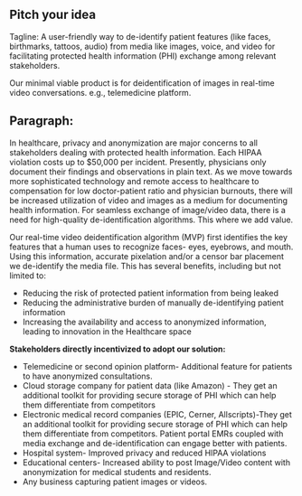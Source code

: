 ## Pitch your idea
Tagline: A user-friendly way to de-identify patient features (like faces, birthmarks, tattoos, audio) from media like images, voice, and video for facilitating protected health information (PHI) exchange among relevant stakeholders. 

Our minimal viable product is for deidentification of images in real-time video conversations. e.g., telemedicine platform.

## Paragraph:
In healthcare, privacy and anonymization are major concerns to all stakeholders dealing with protected health information. Each HIPAA violation costs up to $50,000 per incident. Presently, physicians only document their findings and observations in plain text. As we move towards more sophisticated technology and remote access to healthcare to compensation for low doctor-patient ratio and physician burnouts, there will be increased utilization of video and images as a medium for documenting health information. For seamless exchange of image/video data, there is a need for high-quality de-identification algorithms. This where we add value.

Our real-time video deidentification algorithm (MVP) first identifies the key features that a human uses to recognize faces- eyes, eyebrows, and mouth.  Using this information, accurate pixelation and/or a censor bar placement we de-identify the media file. This has several benefits, including but not limited to:

- Reducing the risk of protected patient information from being leaked
- Reducing the administrative burden of manually de-identifying patient information
- Increasing the availability and access to anonymized information, leading to innovation in the Healthcare space 

<b>Stakeholders directly incentivized to adopt our solution:</b><br>
- Telemedicine or second opinion platform- Additional feature for patients to have anonymized consultations.
- Cloud storage company for patient data (like Amazon) - They get an additional toolkit for providing secure storage of PHI which can help them differentiate from competitors
- Electronic medical record companies (EPIC, Cerner, Allscripts)-They get an additional toolkit for providing secure storage of PHI which can help them differentiate from competitors. Patient portal EMRs coupled with media exchange and de-identification can engage better with patients.
- Hospital system- Improved privacy and reduced HIPAA violations
- Educational centers- Increased ability to post Image/Video content with anonymization for medical students and residents.
- Any business capturing patient images or videos.
